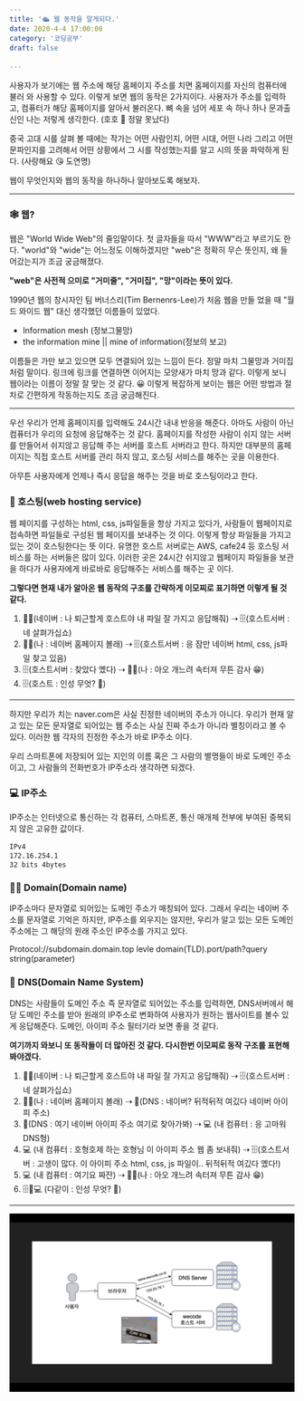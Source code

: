```yaml
---
title: '🛳 웹 동작을 알게되다.'
date: 2020-4-4 17:00:00
category: '코딩공부'
draft: false

---
```




사용자가 보기에는 웹 주소에 해당 홈페이지 주소를 치면 홈페이지를 자신의 컴퓨터에 불러 와 사용할 수 있다. 이렇게 보면 웹의 동작은 2가지이다. 사용자가 주소를 입력하고, 컴퓨터가 해당 홈페이지를 알아서 불러온다. 뼈 속을 넘어 세포 속 하나 하나 문과출신인 나는 저렇게 생각한다. (호호 🤭 정말 못났다)

중국 고대 시를 살펴 볼 때에는 작가는 어떤 사람인지, 어떤 시대, 어떤 나라 그리고 어떤 문파인지를 고려해서 어떤 상황에서 그 시를 작성했는지를 알고 시의 뜻을 파악하게 된다. (사랑해요 😘 도연명)

웹이 무엇인지와 웹의 동작을 하나하나 알아보도록 해보자.

---

### 🕸 웹?



웹은 "World Wide Web"의 줄임말이다. 첫 글자들을 따서 "WWW"라고 부르기도 한다. "world"와 "wide"는 어느정도 이해하겠지만 "web"은 정확히 무슨 뜻인지, 왜 들어갔는지가 조금 궁금해졌다.

**"web"은 사전적 으미로 "거미줄", "거미집", "망"이라는 뜻이 있다.** 

1990년 웹의 창시자인 팀 버너스리(Tim Bernenrs-Lee)가 처음 웹을 만들 었을 때 "월드 와이드 웹" 대신 생각했던 이름들이 있었다. 

- Information mesh (정보그물망)
- the information mine || mine of information(정보의 보고)

이름들은 가만 보고 있으면 모두 연결되어 있는 느낌이 든다. 정말 마치 그물망과 거미집처럼 말이다. 링크에 링크를 연결하면 이어지는 모양새가 마치 망과 같다. 이렇게 보니 웹이라는 이름이 정말 잘 맞는 것 같다. 😀 이렇게 복잡하게 보이는 웹은 어떤 방법과 절차로 간편하게 작동하는지도 조금 궁금해진다.



---



우선 우리가 언제 홈페이지를 입력해도 24시간 내내 반응을 해준다. 아마도 사람이 아닌 컴퓨터가 우리의 요청에 응답해주는 것 같다. 홈페이지를 작성한 사람이 쉬지 않는 서버를 만들어서 쉬지않고 응답해 주는 서버를 호스트 서버라고 한다. 하지만 대부분의 홈페이지는 직접 호스트 서버를 관리 하지 않고, 호스팅 서비스를 해주는 곳을 이용한다.

아무튼 사용자에게 언제나 즉시 응답을 해주는 것을 바로 호스팅이라고 한다. 



### 🏪 호스팅(web hosting service)

웹 페이지를 구성하는 html, css, js파일들을 항상 가지고 있다가, 사람들이 웹페이지로 접속하면 파일들로 구성된 웹 페이지를 보내주는 것 이다. 이렇게 항상 파일들을 가지고 있는 것이 호스팅한다는 뜻 이다. 유명한 호스트 서버로는 AWS, cafe24 등 호스팅 서비스를 하는 서버들은 많이 있다. 이러한 곳은 24시간 쉬지않고 웹페이지 파일들을 보관을 하다가 사용자에게 바로바로 응답해주는 서비스를 해주는 곳 이다.



**그렇다면 현재 내가 알아온 웹 동작의 구조를 간략하게 이모찌로 표기하면 이렇게 될 것 같다.**

1. 🧑‍🎤(네이버 : 나 퇴근할게 호스트야 내 파일 잘 가지고 응답해줘) ⇢ 🗄(호스트서버 : 네 살펴가십쇼)
2. 🧑‍💻(나 : 네이버 홈페이지 볼래) ⇢ 🗄(호스트서버 : 응 잠만 네이버 html, css, js파일 찾고 있음)
3. 🗄(호스트서버 : 찾았다 옜다) ⇢ 🧑‍💻(나 : 아오 개느려 속터져 무튼 감사 😁)
4. 🗄(호스트 : 인성 무엇? 🤬)



---



하지만 우리가 치는 naver.com은 사실 진정한 네이버의 주소가 아니다. 우리가 현재 알고 있는 모든 문자열로 되어있는 웹 주소는 사실 진짜 주소가 아니라 별칭이라고 볼 수 있다. 이러한 웹 각자의 진정한 주소가 바로 IP주소 이다.

우리 스마트폰에 저장되어 있는 지인의 이름 혹은 그 사람의 별명들이 바로 도메인 주소이고, 그 사람들의 전화번호가 IP주소라 생각하면 되겠다.



### 💻 IP주소

IP주소는 인터넷으로 통신하는 각 컴퓨터, 스마트폰, 통신 매개체 전부에 부여된 중복되지 않은 고유한 값이다.

```
IPv4
172.16.254.1
32 bits 4bytes
```



### 🧑‍💻 Domain(Domain name)

IP주소마다 문자열로 되어있는 도메인 주소가 매칭되어 있다. 그래서 우리는 네이버 주소를 문자열로 기억은 하지만, IP주소를 외우지는 않지만, 우리가 알고 있는 모든 도메인주소에는 그 해당의 원래 주소인 IP주소를 가지고 있다.

Protocol://subdomain.domain.top levle domain(TLD).port/path?query string(parameter)  



### 📡 DNS(Domain Name System)

DNS는 사람들이 도메인 주소 즉 문자열로 되어있는 주소를 입력하면, DNS서버에서 해당 도메인 주소를 받아 원래의 IP주소로 변화하여 사용자가 원하는 웹사이트를 볼수 있게 응답해준다. 도메인, 아이피 주소 필터기라 보면 좋을 것 같다.





**여기까지 와보니 또 동작들이 더 많아진 것 같다. 다시한번 이모찌로 동작 구조를 표현해 봐야겠다.**

1. 🧑‍🎤(네이버 : 나 퇴근할게 호스트야 내 파일 잘 가지고 응답해줘) ⇢ 🗄(호스트서버 : 네 살펴가십쇼)
2. 🧑‍💻(나 : 네이버 홈페이지 볼래) ⇢ 📡(DNS : 네이버? 뒤적뒤적 여깄다 네이버 아이피 주소)
3. 📡(DNS : 여기 네이버 아이피 주소 여기로 찾아가봐) ⇢ 💻 (내 컴퓨터 : 응 고마워 DNS형)
4. 💻 (내 컴퓨터 : 호형호제 하는 호형님 이 아이피 주소 웹 좀 보내줘) ⇢ 🗄(호스트서버 : 고생이 많다. 이 아이피 주소 html, css, js 파일이.. 뒤적뒤적 여깄다 옜다!)
5. 💻 (내 컴퓨터 : 여기요 짜잔) ⇢ 🧑‍💻(나 : 아오 개느려 속터져 무튼 감사 😁)
6. 🗄📡💻 (다같이 : 인성 무엇? 🤬)

---

  ![](web.png)
